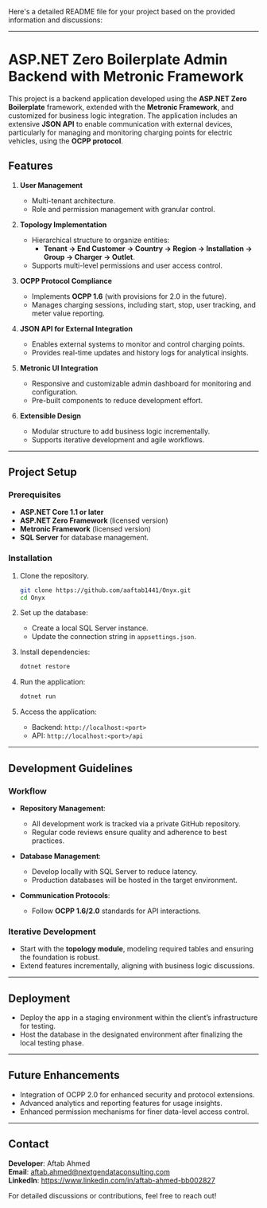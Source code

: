 Here's a detailed README file for your project based on the provided information and discussions:  

---

# ASP.NET Zero Boilerplate Admin Backend with Metronic Framework  

This project is a backend application developed using the **ASP.NET Zero Boilerplate** framework, extended with the **Metronic Framework**, and customized for business logic integration. The application includes an extensive **JSON API** to enable communication with external devices, particularly for managing and monitoring charging points for electric vehicles, using the **OCPP protocol**.  

## Features  

1. **User Management**  
   - Multi-tenant architecture.  
   - Role and permission management with granular control.  

2. **Topology Implementation**  
   - Hierarchical structure to organize entities:  
     - **Tenant → End Customer → Country → Region → Installation → Group → Charger → Outlet**.  
   - Supports multi-level permissions and user access control.  

3. **OCPP Protocol Compliance**  
   - Implements **OCPP 1.6** (with provisions for 2.0 in the future).  
   - Manages charging sessions, including start, stop, user tracking, and meter value reporting.  

4. **JSON API for External Integration**  
   - Enables external systems to monitor and control charging points.  
   - Provides real-time updates and history logs for analytical insights.  

5. **Metronic UI Integration**  
   - Responsive and customizable admin dashboard for monitoring and configuration.  
   - Pre-built components to reduce development effort.  

6. **Extensible Design**  
   - Modular structure to add business logic incrementally.  
   - Supports iterative development and agile workflows.  

---

## Project Setup  

### Prerequisites  
- **ASP.NET Core 1.1 or later**  
- **ASP.NET Zero Framework** (licensed version)  
- **Metronic Framework** (licensed version)  
- **SQL Server** for database management.  

### Installation  
1. Clone the repository.  
   ```bash  
   git clone https://github.com/aaftab1441/Onyx.git
   cd Onyx  
   ```  
2. Set up the database:  
   - Create a local SQL Server instance.  
   - Update the connection string in `appsettings.json`.  

3. Install dependencies:  
   ```bash  
   dotnet restore  
   ```  

4. Run the application:  
   ```bash  
   dotnet run  
   ```  

5. Access the application:  
   - Backend: `http://localhost:<port>`  
   - API: `http://localhost:<port>/api`  

---

## Development Guidelines  

### Workflow  
- **Repository Management**:  
  - All development work is tracked via a private GitHub repository.  
  - Regular code reviews ensure quality and adherence to best practices.  

- **Database Management**:  
  - Develop locally with SQL Server to reduce latency.  
  - Production databases will be hosted in the target environment.  

- **Communication Protocols**:  
  - Follow **OCPP 1.6/2.0** standards for API interactions.  

### Iterative Development  
- Start with the **topology module**, modeling required tables and ensuring the foundation is robust.  
- Extend features incrementally, aligning with business logic discussions.  

---

## Deployment  

- Deploy the app in a staging environment within the client’s infrastructure for testing.  
- Host the database in the designated environment after finalizing the local testing phase.  

---

## Future Enhancements  

- Integration of OCPP 2.0 for enhanced security and protocol extensions.  
- Advanced analytics and reporting features for usage insights.  
- Enhanced permission mechanisms for finer data-level access control.  

---

## Contact  

**Developer**: Aftab Ahmed  
**Email**: aftab.ahmed@nextgendataconsulting.com  
**LinkedIn**: https://www.linkedin.com/in/aftab-ahmed-bb002827  

For detailed discussions or contributions, feel free to reach out!  